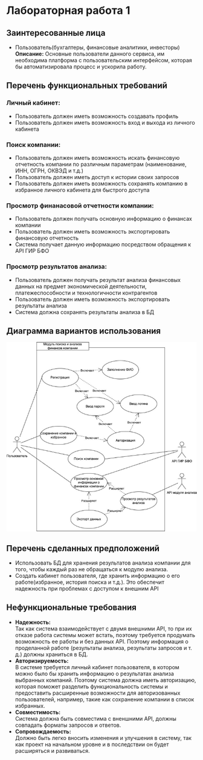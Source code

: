 # Лабораторная работа 1

## Заинтересованные лица
<ul>
  <li>Пользователь(бухгалтеры, финансовые аналитики, инвесторы)<br/>
    <b>Описание:</b> Основные пользователи данного сервиса, им необходима платформа с пользовательским интерфейсом, которая бы автоматизировала процесс и ускорила работу.
  </li>
  <!-- <li>API ГИР БФО<br/>
    <b>Описание:</b> Государственный информационный ресурс, который содержит совокупность бухгалтерской (финансовой) отчетности экономических субъектов, обязанных составлять такую отчетность, а также аудиторских заключений о ней в случаях, если бухгалтерская (финансовая) отчетность подлежит обязательному аудиту. Предоставляет доступ к информации посредством REST API.
  </li> -->
  <!-- <li>Разработчики модуля анализа<br/>
    <b>Описание:</b> Модуль анализа финансовых показателей разрабывается другой группой и является внешней системой по отношению к нашей. Требуется согласованность отправляемых и получаемых данных.
  </li> -->
</ul>

## Перечень функциональных требований

### Личный кабинет:
<ul>
  <li>
    Пользователь должен иметь возможность создавать профиль
  </li>
  <li>
    Пользователь должен иметь возможность вход и выхода из личного кабинета
  </li>
</ul>

### Поиск компании:
<ul>
  <li>
    Пользователь должен иметь возможность искать финансовую отчетность компании по различным параметрам (наименование, ИНН, ОГРН, ОКВЭД и т.д.)
  </li>
  <li>
    Пользователь должен иметь доступ к истории своих запросов
  </li>
  <li>
    Пользователь должен иметь возможность сохранять компанию в избранное личного кабинета для быстрого доступа
  </li>
</ul>

### Просмотр финанасовой отчетности компании:
<ul>
  <li>
    Пользователь должен получать основную информацию о финансах компании
  </li>
  <li>
    Пользователь должен иметь возможность экспортировать финансовую отчетность
  </li>
  <li>
    Система получает данную информацию посредством обращения к API ГИР БФО
  </li>
</ul>

### Просмотр результатов анализа:
<ul>
  <li>
    Пользователь должен получать результат анализа финансовых данных на предмет экономической деятельности, платежеспособности и технологичности контрагентов
  </li>
  <li>
    Пользователь должен иметь возможность экспортировать результаты анализа
  </li>
  <li>
    Система должна сохранять результаты анализа в БД
  </li>
</ul>

## Диаграмма вариантов использования
![Диаграмма использования](./use_case.jpg)
## Перечень сделанных предположений
<ul>
  <li>
    Использовать БД для хранения результатов анализа компании для того, чтобы каждый раз не обращаться к модулю анализа.
  </li>
  <li>
    Создать кабинет пользователя, где хранить информацию о его работе(избранное, история поиска и т.д.). Это обеспечит надежность при проблемах с доступом к внешним API
  </li>
</ul>

## Нефункциональные требования
<ul>
  <li>
    <b>Надежность:</b><br/>
    Так как система взаимодействует с двумя внешними API, то при их отказе работа системы может встать, поэтому требуется продумать возможность ее работы и без данных API.
    Поэтому информация о проделанной работе (результаты анализа, результаты запросов и т. д.) должны храниться в БД.
  </li>
  <li>
    <b>Авторизируемость:</b><br/>
    В системе требуется личный кабинет пользователя, в котором можно было бы хранить информацию о результатах анализа выбранных компаний.
    Поэтому система должна иметь авторизацию, которая поможет разделить функциональность системы и предоставить расширенные возможности для авторизованных пользователей, например, такие как сохранение компании в список избранных.
  </li>
  <li>
    <b>Совместимость:</b><br/>
    Система должна быть совместима с вненшними API, должны совпадать форматы запросов и ответов.
  </li>
  <li>
    <b>Сопровождаемость:</b><br/>
    Должно быть легко вносить изменения и улучшения в систему, так как проект на начальном уровне и в последствии он будет расширяться и развиваться.
  </li>
</ul>
